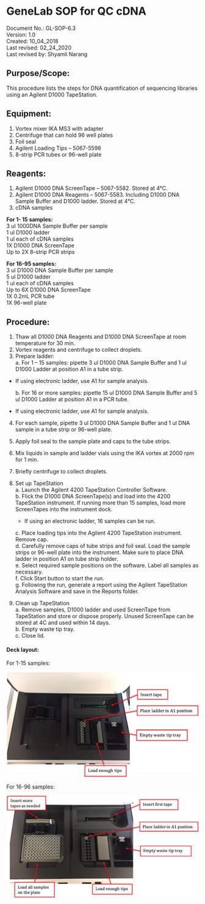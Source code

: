 # GeneLab SOP for QC cDNA #
Document No.:	GL-SOP-6.3  
Version:	1.0  
Created:	10_04_2018  
Last revised: 	02_24_2020  
Last revised by:	Shyamli Narang  

## Purpose/Scope: ##
This procedure lists the steps for DNA quantification of sequencing libraries using an Agilent D1000 TapeStation.

## Equipment: ##
1.	Vortex mixer IKA MS3 with adapter
2.	Centrifuge that can hold 96 well plates
3.	Foil seal
4.	Agilent Loading Tips – 5067-5598
5.	8-strip PCR tubes or 96-well plate

## Reagents: ##
1.	Agilent D1000 DNA ScreenTape – 5067-5582. Stored at 4°C.
2.	Agilent D1000 DNA Reagents – 5067-5583. Including D1000 DNA Sample Buffer and D1000 ladder. Stored at 4°C.
3.	cDNA samples

**For 1- 15 samples:**  
3 ul 1000DNA Sample Buffer per sample  
1 ul D1000 ladder  
1 ul each of cDNA samples  
1X D1000 DNA ScreenTape  
Up to 2X 8-strip PCR strips  

**For 16-95 samples:**  
3 ul D1000 DNA Sample Buffer per sample  
5 ul D1000 ladder  
1 ul each of cDNA samples  
Up to 6X D1000 DNA ScreenTape  
1X 0.2mL PCR tube  
1X 96-well plate  

## Procedure: ##
1.	Thaw all D1000 DNA Reagents and D1000 DNA ScreenTape at room temperature for 30 min.
2.	Vortex reagents and centrifuge to collect droplets.
3.	Prepare ladder:  
  a.	For 1 – 15 samples: pipette 3 ul D1000 DNA Sample Buffer and 1 ul D1000 Ladder at position A1 in a tube strip.  
  * If using electronic ladder, use A1 for sample analysis.  

    b.	For 16 or more samples: pipette 15 ul D1000 DNA Sample Buffer and 5 ul D1000 Ladder at position A1 in a PCR tube.  
  * If using electronic ladder, use A1 for sample analysis.  
  
4.	For each sample, pipette 3 ul D1000 DNA Sample Buffer and 1 ul DNA sample in a tube strip or 96-well plate.
5.	Apply foil seal to the sample plate and caps to the tube strips.
6.	Mix liquids in sample and ladder vials using the IKA vortex at 2000 rpm for 1 min.
7.	Briefly centrifuge to collect droplets.
8.	Set up TapeStation  
  a.	Launch the Agilent 4200 TapeStation Controller Software.  
  b.	Flick the D1000 DNA ScreenTape(s) and load into the 4200 TapeStation instrument. If running more than 15 samples, load more ScreenTapes into the instrument dock.  
    * If using an electronic ladder, 16 samples can be run.  
  
    c.	Place loading tips into the Agilent 4200 TapeStation instrument. Remove cap.  
    d.	Carefully remove caps of tube strips and foil seal. Load the sample strips or 96-well plate into the instrument. Make sure to place DNA ladder in position A1 on tube strip holder.   
    e.	Select required sample positions on the software. Label all samples as necessary.  
    f.	Click Start button to start the run.  
    g.	Following the run, generate a report using the Agilent TapeStation Analysis Software and save in the Reports folder.   

9.	Clean up TapeStation  
  a.	Remove samples, D1000 ladder and used ScreenTape from TapeStation and store or dispose properly. Unused ScreenTape can be stored at 4C and used within 14 days.  
  b.	Empty waste tip tray.  
  c.	Close lid.  
  
  #### Deck layout: ####
  For 1-15 samples: 
  
  <img src="./images/tapestation_pic1.png" width="600">
  
  For 16-96 samples:
  
  <img src="./images/tapestation_pic2.png" width="600">







